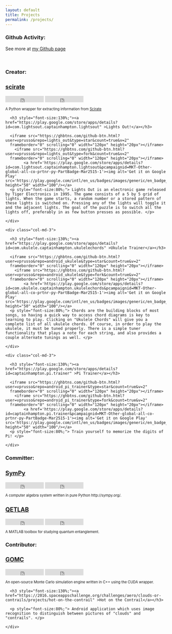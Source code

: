 ```yaml
---
layout: default
title: Projects
permalink: /projects/
---
```


<script>
  (function(i,s,o,g,r,a,m){i['GoogleAnalyticsObject']=r;i[r]=i[r]||function(){
  (i[r].q=i[r].q||[]).push(arguments)},i[r].l=1*new Date();a=s.createElement(o),
  m=s.getElementsByTagName(o)[0];a.async=1;a.src=g;m.parentNode.insertBefore(a,m)
  })(window,document,'script','//www.google-analytics.com/analytics.js','ga');

  ga('create', 'UA-59145213-1', 'auto');
  ga('send', 'pageview');

</script>

<h3>Github Activity:</h3>

See more at <A HREF="https://github.com/vprusso">my Github page</A> 
<div class ='calendar'> </div>

<!-- Prepare a container for your calendar. -->
<script
  src="https://cdn.rawgit.com/IonicaBizau/github-calendar/gh-pages/dist/github-calendar.min.js"
></script>

<!-- Optionally, include the theme (if you don't want to struggle to write the CSS) -->
<link
  rel="stylesheet"
  href="https://cdn.rawgit.com/IonicaBizau/github-calendar/gh-pages/dist/github-calendar.css"
/>

<script>
    GitHubCalendar(".calendar", "vprusso");
</script>

<br>
<h3>Creator: </h3>
    	
<div class="row">
    <div class="col-md-3">
      <h3 style="font-size:130%;"><a href="https://github.com/vprusso/scirate">scirate</a></h3>
      <iframe src="https://ghbtns.com/github-btn.html?user=vprusso&repo=scirate&type=star&count=true&v=2"
      frameborder="0" scrolling="0" width="120px" height="20px"></iframe>
        <iframe src="https://ghbtns.com/github-btn.html?user=vprussoN&repo=scirate&type=fork&count=true&v=2"
      frameborder="0" scrolling="0" width="120px" height="20px"></iframe>
      <p style="font-size:80%;"> A Python wrapper for extracting information from <a href="https://scirate.com/">Scirate</a> </p>
    </div>
</div>

<div class="row">
    <div class="col-md-3">

      <h3 style="font-size:130%;"><a href="https://play.google.com/store/apps/details?id=com.lightsout.captainhampton.lightsout" >Lights Out!</a></h3>

      <iframe src="https://ghbtns.com/github-btn.html?user=vprusso&repo=lights_out&type=star&count=true&v=2"
      frameborder="0" scrolling="0" width="120px" height="20px"></iframe>
        <iframe src="https://ghbtns.com/github-btn.html?user=vprusso&repo=lights_out&type=fork&count=true&v=2"
      frameborder="0" scrolling="0" width="120px" height="20px"></iframe>
            <a href='https://play.google.com/store/apps/details?id=com.lightsout.captainhampton.lightsout&pcampaignid=MKT-Other-global-all-co-prtnr-py-PartBadge-Mar2515-1'><img alt='Get it on Google Play' src='https://play.google.com/intl/en_us/badges/images/generic/en_badge_web_generic.png' height="50" width="100"/></a>
      <p style="font-size:80%;"> Lights Out is an electronic game released by Tiger Electronics in 1995. The game consists of a 5 by 5 grid of lights. When the game starts, a random number or a stored pattern of these lights is switched on. Pressing any of the lights will toggle it and the adjacent lights. The goal of the puzzle is to switch all the lights off, preferably in as few button presses as possible. </p>

    </div>

    <div class="col-md-3">

      <h3 style="font-size:130%;"><a href="https://play.google.com/store/apps/details?id=com.ukulele.captainhampton.ukulelechords" >Ukulele Trainer</a></h3>

      <iframe src="https://ghbtns.com/github-btn.html?user=vprusso&repo=android_ukulele&type=star&count=true&v=2"
      frameborder="0" scrolling="0" width="120px" height="20px"></iframe>
        <iframe src="https://ghbtns.com/github-btn.html?user=vprusso&repo=android_ukulele&type=fork&count=true&v=2"
      frameborder="0" scrolling="0" width="120px" height="20px"></iframe>
            <a href='https://play.google.com/store/apps/details?id=com.ukulele.captainhampton.ukulelechords&pcampaignid=MKT-Other-global-all-co-prtnr-py-PartBadge-Mar2515-1'><img alt='Get it on Google Play' src='https://play.google.com/intl/en_us/badges/images/generic/en_badge_web_generic.png' height="50" width="100"/></a>
      <p style="font-size:80%;"> Chords are the building blocks of most songs, so having a quick way to access chord diagrams is key to learning to play. Clicking on "Ukulele Chords" will give you a complete list of all ukulele chords. Of course, in order to play the ukulele, it must be tuned properly. There is a simple tuner functionality that plays a note for each string, and also provides a couple alternate tunings as well. </p>
    
    </div>

    <div class="col-md-3">

      <h3 style="font-size:130%;"><a href="https://play.google.com/store/apps/details?id=captainhampton.pi.trainer" >Pi Trainer</a></h3>

      <iframe src="https://ghbtns.com/github-btn.html?user=vprusso&repo=android_pi_trainer&type=star&count=true&v=2"
      frameborder="0" scrolling="0" width="120px" height="20px"></iframe>
        <iframe src="https://ghbtns.com/github-btn.html?user=vprusso&repo=android_pi_trainer&type=fork&count=true&v=2"
      frameborder="0" scrolling="0" width="120px" height="20px"></iframe>
            <a href='https://play.google.com/store/apps/details?id=captainhampton.pi.trainer&pcampaignid=MKT-Other-global-all-co-prtnr-py-PartBadge-Mar2515-1'><img alt='Get it on Google Play' src='https://play.google.com/intl/en_us/badges/images/generic/en_badge_web_generic.png' height="50" width="100"/></a>
      <p style="font-size:80%;"> Train yourself to memorize the digits of Pi! </p>
    
    </div>

</div>

<h3>Committer: </h3>

<div class="row">
    <div class="col-md-3">
      <h3 style="font-size:130%;"><a href="https://github.com/sympy/sympy" >SymPy</a></h3>
      <iframe src="https://ghbtns.com/github-btn.html?user=sympy&repo=sympy&type=star&count=true&v=2"
      frameborder="0" scrolling="0" width="120px" height="20px"></iframe>
        <iframe src="https://ghbtns.com/github-btn.html?user=sympy&repo=sympy&type=fork&count=true&v=2"
      frameborder="0" scrolling="0" width="120px" height="20px"></iframe>
      <p style="font-size:80%;"> A computer algebra system written in pure Python http://sympy.org/. </p>
    </div>
    <div class="col-md-3">
      <h3 style="font-size:130%;"><a href="https://github.com/nathanieljohnston/QETLAB" >QETLAB</a></h3>
      <iframe src="https://ghbtns.com/github-btn.html?user=nathanieljohnston&repo=qetlab&type=star&count=true&v=2"
      frameborder="0" scrolling="0" width="120px" height="20px"></iframe>
        <iframe src="https://ghbtns.com/github-btn.html?user=nathanieljohnston&repo=qetlab&type=fork&count=true&v=2"
      frameborder="0" scrolling="0" width="120px" height="20px"></iframe>
      <p style="font-size:80%;"> A MATLAB toolbox for studying quantum entanglement. </p>
    </div>
</div>

<h3>Contributor: </h3>

<div class="row">
    <div class="col-md-3">
      <h3 style="font-size:130%;"><a href="https://github.com/YounesN/GOMC_GPU" >GOMC</a></h3>
      <iframe src="https://ghbtns.com/github-btn.html?user=YounesN&repo=GOMC_GPU&type=star&count=true&v=2"
      frameborder="0" scrolling="0" width="120px" height="20px"></iframe>
        <iframe src="https://ghbtns.com/github-btn.html?user=YounesN&repo=GOMC_GPU&type=fork&count=true&v=2"
      frameborder="0" scrolling="0" width="120px" height="20px"></iframe>
      <p style="font-size:80%;"> An open-source Monte Carlo simulation engine written in C++ using the CUDA wrapper. </p>
    </div>
</div>

  <div class="col-md-3">

      <h3 style="font-size:130%;"><a href="https://2016.spaceappschallenge.org/challenges/aero/clouds-or-contrails/projects/hot-on-the-contrail" >Hot on the Contrail</a></h3>

      <p style="font-size:80%;"> Android application which uses image recognition to distinguish between pictures of "clouds" and "contrails". </p>
    
    </div>


<!-- <h3>MOOCs:</h3>

<ul>
	<li> Coursera: Machine Learning Foundations: A Case Study Approach <br>
		[<A HREF="/pdf/certificate_coursera_mlcasestudy.pdf">Certificate</A>] 
		
		[<A HREF="https://www.coursera.org/learn/ml-foundations">Course Page</A>]
	</li>
	
	<li> Stanford: Statistical Learning (with distinction) <br> 
		[<A HREF="/pdf/certificate_isl_stanford.pdf">Certificate</A>]
		[<A HREF="https://lagunita.stanford.edu/courses/HumanitiesSciences/StatLearning/Winter2016/about">Course Page</A>]
	</li>	
</ul> -->

<!--
<b>Under construction...</b>
<h2>Projects</h2>

<ul>
  <li>A set of <a href="https://github.com/vprusso/monogamy-of-entanglement-games">MATLAB</a> scripts that use the CVX library to perform upper
  bounds on specific classes of nonlocal games and that supplement the content of the following paper
  <a href="http://arxiv.org/abs/1510.02083">[Johnston, Mittal, Russo, Watrous (2015)]</a>. <br/><br/> </li>
  
  <li>A set of <a href="https://github.com/vprusso/separable-from-spectrum">MATLAB</a> scripts that implement some of the semidefinite programs
  used in the paper <a href="http://www.rintonpress.com/xxqic15/qic-15-78/0694-0720.pdf">[Arunachalam, Johnston, Russo (2015)]</a> to provide evidence 
  for the claim that a quantum state is absolutely separable if and only if it is absolutely PPT. <br/><br/> </li>
  
  <li>A <a href="https://bitbucket.org/acosenti/ppt-sdp-paper">Python script</a> that uses the <a href="http://cvxopt.org/">CVXOPT</a> convex optimization 
  package to illustrate the indistinguishability of certain states by positive partial transpose measurements. The corresponding research paper may be found 
  <a href="http://dl.acm.org/citation.cfm?id=2685167">[Cosentino, Russo (2014)]</a>. <br/><br/> </li>
  
  <li>A set of <a href="https://github.com/vprusso/quantum-hedging">MATLAB</a> scripts that implement some of the semidefinite programs
	  used in the paper <a href="http://arxiv.org/pdf/1310.7954v3.pdf">[Arunachalam, Molina, Russo (2013)].</a> <br/><br/> </li>
  
  <li>A PHP interface used for a hypertension study by automatically sending text messages to patients and tracking responses. This software is used in the 
  research found <a href="http://www.researchprotocols.org/2015/1/e1/">here.</a> <br/><br/> </li>

  </ul>

<h1>Minor Contributions:</h1>

<ul>
  <li>A MATLAB toolbox for exploring quantum entanglement theory -- see my <a href="http://www.qetlab.com/Contributors">contributions</a>. <br/><br/> </li>
  <li>An open-source Monte Carlo simulation engine, <a href="http://gomc.eng.wayne.edu/">GOMC</a> written in C++ using the CUDA wrapper. This software is used in research found [<A HREF="http://www.sciencedirect.com/science/article/pii/S0010465513002270#">here</A>] and [<A HREF="http://www.tandfonline.com/doi/abs/10.1080/17445760.2013.833617#.ViTy5n6rRQI">here</A>] <br/><br/> </li> 
</ul>

<h1> Just for Fun:</h1>
<ul>
	<li>An Android application, <a href="https://play.google.com/store/apps/details?id=captainhampton.pi.trainer&hl=en">PiTrainer</a>, for memorizing sequences of the irrational number Pi:</li>
	
</ul>

<h2> List of computer science courses taken: </h2>
<ul>
	<li>Fundamental Structures in Computer Science (CSC 1500)</li>
	<li>Computer Science I (CSC 2110)</li>
	<li>Computer Science II (CSC 2200)</li>
	<li>Computer Architecture and Organization (CSC 3100)</li>
	<li>Algorithm Design and Analysis (CSC 3110)</li>
	<li>Software Engineering (CSC 4110)</li>
	<li>Computer Operating Systems (CSC 4420)</li>
	<li>Introduction to Theoretical Computer Science (CSC 4500)</li>
	<li>Game Programming and Design (CSC 5430)</li>
	<li>Principles of Web Technology (CSC 5750)</li>
	<li>Discrete Mathematics (MAT 2860)</li>
	<li>Parallel Computing (CSC 6220)</li>
	<li>Theory of Languages and Automata (CSC 6500)</li>
	<li>Artificial Intelligence (CSC 6800)</li>		
	<li>Design and Analysis of Algorithms (CSC 6580)</li>
	<li>Numerical Methods I (MAT 5100)</li>
	<li>Algebra II (MAT 5430)</li>
	<li>Semidefinite Programs in Quantum Information (CS 867)</li>
	<li>Quantum Information Processing (CS 768)</li>
	<li>Theory of Quantum Information (CS 766)</li>
	<li>Implementation of Quantum Information Processing (QIC 750)</li>
	<li>Quantum Algorithms (CS 667)</li>
	<li>Quantum Complexity Theory (CS 867)</li>
	<li>Recent Advances in Quantum Information (CS 867)</li>		
	<li>Haar Measure in Quantum Information (CS 867)</li>		
</ul>
	
<h2> List of online computer science courses taken: </h2>

<ul>
	<li> <a href="https://www.udacity.com/course/intro-to-data-science--ud359">Introduction to Data Science</a></li>
	<li> <a href="https://www.udacity.com/course/intro-to-machine-learning--ud120">Introduction to Machine Learning</a></li>
	<li> <a href="https://www.udacity.com/course/developing-android-apps--ud853"> Developing Android Apps (Android Fundamentals)</a></li>
	<li> <a href="https://www.udacity.com/course/advanced-android-app-development--ud855">Andvanced Android App Development (Productionize and Publish Your Apps)</a></li>
</ul>
-->




